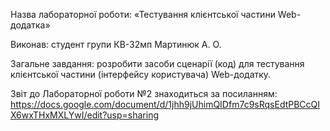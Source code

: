 Назва лабораторної роботи: «Тестування клієнтської частини Web-додатка»

Виконав: студент групи КВ-32мп Мартинюк А. О.

Загальне завдання: розробити засоби сценарії (код) для тестування клієнтської частини (інтерфейсу користувача) Web-додатку.

Звіт до Лабораторної роботи №2 знаходиться за посиланням:
https://docs.google.com/document/d/1jhh9jUhimQIDfm7c9sRqsEdtPBCcQIX6wxTHxMXLYwI/edit?usp=sharing
